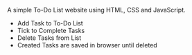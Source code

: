 A simple To-Do List website using HTML, CSS and JavaScript.
  - Add Task to To-Do List
  - Tick to Complete Tasks
  - Delete Tasks from List
  - Created Tasks are saved in browser until deleted
